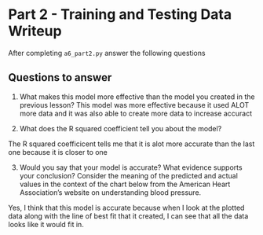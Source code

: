 # Part 2 - Training and Testing Data Writeup

After completing `a6_part2.py` answer the following questions

## Questions to answer

1. What makes this model more effective than the model you created in the previous lesson?
This model was more effective because it used ALOT more data and it was also able to create more data to increase accuract

2. What does the R squared coefficient tell you about the model?

The R squared coefficicent tells me that it is alot more accurate than the last one because it is closer to one

3. Would you say that your model is accurate? What evidence supports your conclusion? Consider the meaning of the predicted and actual values in the context of the chart below from the American Heart Association’s website on understanding blood pressure.

Yes, I think that this model is accurate because when I look at the plotted data along with the line of best fit that it created, I can see that all the data looks like it would fit in.